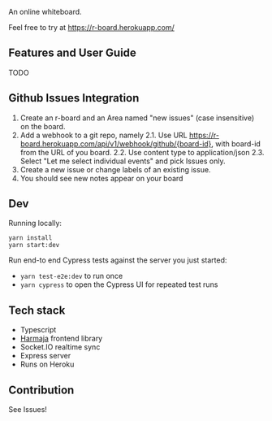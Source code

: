 An online whiteboard.

Feel free to try at https://r-board.herokuapp.com/

## Features and User Guide

TODO

## Github Issues Integration

1. Create an r-board and an Area named "new issues" (case insensitive) on the board.
2. Add a webhook to a git repo, namely
2.1. Use URL https://r-board.herokuapp.com/api/v1/webhook/github/{board-id}, with board-id from the URL of you board. 
2.2. Use content type to application/json
2.3. Select "Let me select individual events" and pick Issues only.
3. Create a new issue or change labels of an existing issue.
4. You should see new notes appear on your board

## Dev

Running locally:

```
yarn install
yarn start:dev
```

Run end-to end Cypress tests against the server you just started:

-   `yarn test-e2e:dev` to run once
-   `yarn cypress` to open the Cypress UI for repeated test runs

## Tech stack

-   Typescript
-   [Harmaja](https://github.com/raimohanska/harmaja) frontend library
-   Socket.IO realtime sync
-   Express server
-   Runs on Heroku

## Contribution

See Issues!
